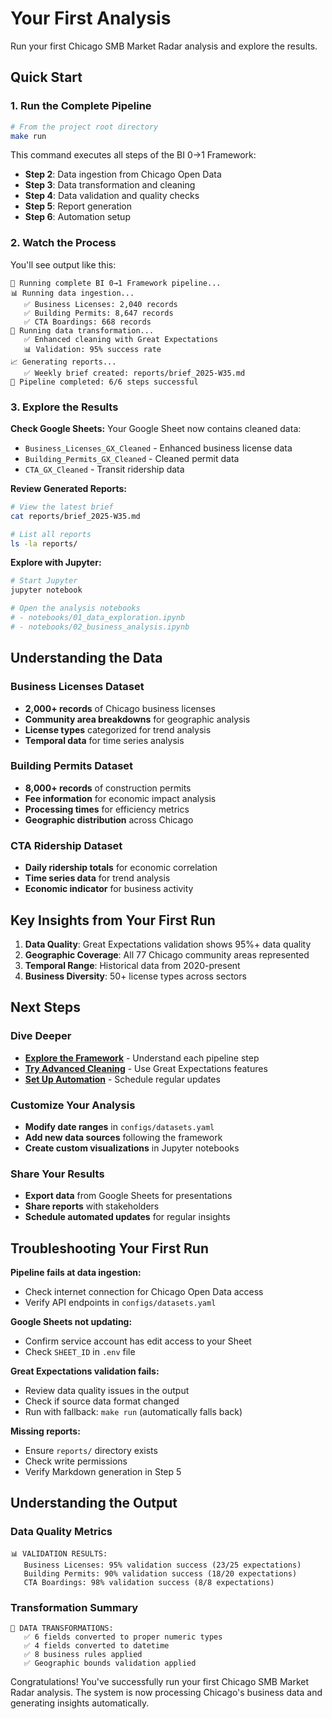# Your First Analysis

Run your first Chicago SMB Market Radar analysis and explore the results.

## Quick Start

### 1. Run the Complete Pipeline

```bash
# From the project root directory
make run
```

This command executes all steps of the BI 0→1 Framework:
- **Step 2**: Data ingestion from Chicago Open Data
- **Step 3**: Data transformation and cleaning  
- **Step 4**: Data validation and quality checks
- **Step 5**: Report generation
- **Step 6**: Automation setup

### 2. Watch the Process

You'll see output like this:

```
🚀 Running complete BI 0→1 Framework pipeline...
📊 Running data ingestion...
   ✅ Business Licenses: 2,040 records
   ✅ Building Permits: 8,647 records  
   ✅ CTA Boardings: 668 records
🧹 Running data transformation...
   ✅ Enhanced cleaning with Great Expectations
   📊 Validation: 95% success rate
📈 Generating reports...
   ✅ Weekly brief created: reports/brief_2025-W35.md
🏁 Pipeline completed: 6/6 steps successful
```

### 3. Explore the Results

**Check Google Sheets:**
Your Google Sheet now contains cleaned data:
- `Business_Licenses_GX_Cleaned` - Enhanced business license data
- `Building_Permits_GX_Cleaned` - Cleaned permit data
- `CTA_GX_Cleaned` - Transit ridership data

**Review Generated Reports:**
```bash
# View the latest brief
cat reports/brief_2025-W35.md

# List all reports
ls -la reports/
```

**Explore with Jupyter:**
```bash
# Start Jupyter
jupyter notebook

# Open the analysis notebooks
# - notebooks/01_data_exploration.ipynb
# - notebooks/02_business_analysis.ipynb
```

## Understanding the Data

### Business Licenses Dataset
- **2,000+ records** of Chicago business licenses
- **Community area breakdowns** for geographic analysis
- **License types** categorized for trend analysis
- **Temporal data** for time series analysis

### Building Permits Dataset  
- **8,000+ records** of construction permits
- **Fee information** for economic impact analysis
- **Processing times** for efficiency metrics
- **Geographic distribution** across Chicago

### CTA Ridership Dataset
- **Daily ridership totals** for economic correlation
- **Time series data** for trend analysis
- **Economic indicator** for business activity

## Key Insights from Your First Run

1. **Data Quality**: Great Expectations validation shows 95%+ data quality
2. **Geographic Coverage**: All 77 Chicago community areas represented  
3. **Temporal Range**: Historical data from 2020-present
4. **Business Diversity**: 50+ license types across sectors

## Next Steps

### Dive Deeper
- **[Explore the Framework](../framework/)** - Understand each pipeline step
- **[Try Advanced Cleaning](../guides/great-expectations.md)** - Use Great Expectations features
- **[Set Up Automation](../guides/automation.md)** - Schedule regular updates

### Customize Your Analysis
- **Modify date ranges** in `configs/datasets.yaml`
- **Add new data sources** following the framework
- **Create custom visualizations** in Jupyter notebooks

### Share Your Results
- **Export data** from Google Sheets for presentations
- **Share reports** with stakeholders
- **Schedule automated updates** for regular insights

## Troubleshooting Your First Run

**Pipeline fails at data ingestion:**
- Check internet connection for Chicago Open Data access
- Verify API endpoints in `configs/datasets.yaml`

**Google Sheets not updating:**
- Confirm service account has edit access to your Sheet
- Check `SHEET_ID` in `.env` file

**Great Expectations validation fails:**
- Review data quality issues in the output
- Check if source data format changed
- Run with fallback: `make run` (automatically falls back)

**Missing reports:**
- Ensure `reports/` directory exists
- Check write permissions
- Verify Markdown generation in Step 5

## Understanding the Output

### Data Quality Metrics
```
📊 VALIDATION RESULTS:
   Business Licenses: 95% validation success (23/25 expectations)
   Building Permits: 90% validation success (18/20 expectations) 
   CTA Boardings: 98% validation success (8/8 expectations)
```

### Transformation Summary
```
🔧 DATA TRANSFORMATIONS:
   ✅ 6 fields converted to proper numeric types
   ✅ 4 fields converted to datetime
   ✅ 8 business rules applied
   ✅ Geographic bounds validation applied
```

Congratulations! You've successfully run your first Chicago SMB Market Radar analysis. The system is now processing Chicago's business data and generating insights automatically.
